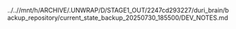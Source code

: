 ../..//mnt/h/ARCHIVE/.UNWRAP/D/STAGE1_OUT/2247cd293227/duri_brain/backup_repository/current_state_backup_20250730_185500/DEV_NOTES.md